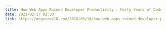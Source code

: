 ```yaml
---
title: How Web Apps Ruined Developer Productivity - Forty Years of Code
date: 2021-02-17 02:38
link: https://mcguirev10.com/2018/03/10/how-web-apps-ruined-developer-productivity.html
---
```

